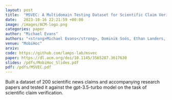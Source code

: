 ```yaml
---
layout: post
title:  "MSVEC: A Multidomain Testing Dataset for Scientific Claim Verification"
date:   2023-10-16 22:21:59 +00:00
image: /images/ACM-logo.png
categories: paper
author: "Michael Evans"
authors: "<strong>Michael Evans</strong>, Dominik Soós, Ethan Landers, Jian Wu"
venue: "MobiHoc"
arxiv:
code: https://github.com/lamps-lab/msvec
paper: https://dl.acm.org/doi/10.1145/3565287.3617630
slides: /pdfs/MobiHoc_Slides.pdf
pdf: /pdfs/MSVEC.pdf
---
```

Built a dataset of 200 scientific news claims and accompanying research papers and tested it against the gpt-3.5-turbo model on the task of scientific claim verification.
